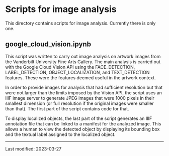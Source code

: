 # Scripts for image analysis

This directory contains scripts for image analysis. Currently there is only one. 

## google_cloud_vision.ipynb

This script was written to carry out image analysis on artwork images from the Vanderbilt University Fine Arts Gallery. The main analysis is carried out with the Google Cloud Vision API using the FACE_DETECTION, LABEL_DETECTION, OBJECT_LOCALIZATION, and TEXT_DETECTION features. These were the features deemed useful in the artwork context. 

In order to provide images for analysis that had sufficient resolution but that were not larger than the limits imposed by the Vision API, the script uses an IIIF image server to generate JPEG images that were 1000 pixels in their smallest dimension (or full resolution if the original images were smaller than that). The first part of the script contains code for that.

To display localized objects, the last part of the script generates an IIIF annotation file that can be linked to a manifest for the analyzed image. This allows a human to view the detected object by displaying its bounding box and the textual label assigned to the localized object.

----
Last modified: 2023-03-27
